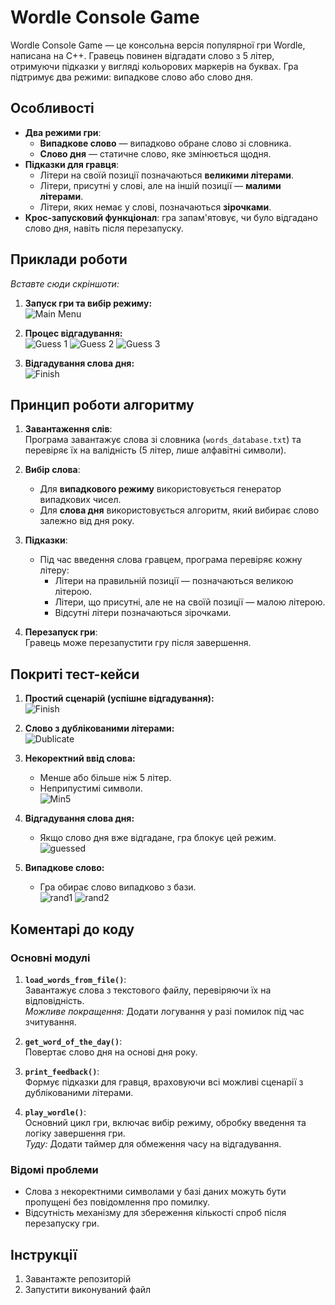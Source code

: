 # Wordle Console Game
Wordle Console Game — це консольна версія популярної гри Wordle, написана на C++. Гравець повинен відгадати слово з 5 літер, отримуючи підказки у вигляді кольорових маркерів на буквах. 
Гра підтримує два режими: випадкове слово або слово дня.

## Особливості
- **Два режими гри**:  
  - **Випадкове слово** — випадково обране слово зі словника.  
  - **Слово дня** — статичне слово, яке змінюється щодня.
- **Підказки для гравця**:  
  - Літери на своїй позиції позначаються **великими літерами**.  
  - Літери, присутні у слові, але на іншій позиції — **малими літерами**.  
  - Літери, яких немає у слові, позначаються **зірочками**.
- **Крос-запусковий функціонал**: гра запам'ятовує, чи було відгадано слово дня, навіть після перезапуску.

## Приклади роботи
_Вставте сюди скріншоти:_  
1. **Запуск гри та вибір режиму:**  
   ![Main Menu](image/main_menu.png)  

2. **Процес відгадування:**  
   ![Guess 1](image/guess_1.png)
   ![Guess 2](image/guess_2.png)
   ![Guess 3](image/guess_3.png)

4. **Відгадування слова дня:**  
   ![Finish](image/finish.png)  

## Принцип роботи алгоритму
1. **Завантаження слів**:  
   Програма завантажує слова зі словника (`words_database.txt`) та перевіряє їх на валідність (5 літер, лише алфавітні символи).

2. **Вибір слова**:  
   - Для **випадкового режиму** використовується генератор випадкових чисел.  
   - Для **слова дня** використовується алгоритм, який вибирає слово залежно від дня року.

3. **Підказки**:  
   - Під час введення слова гравцем, програма перевіряє кожну літеру:  
     - Літери на правильній позиції — позначаються великою літерою.  
     - Літери, що присутні, але не на своїй позиції — малою літерою.  
     - Відсутні літери позначаються зірочками.  

4. **Перезапуск гри**:  
   Гравець може перезапустити гру після завершення.

## Покриті тест-кейси
1. **Простий сценарій (успішне відгадування):**  
   ![Finish](image/finish.png)  
   
2. **Слово з дублікованими літерами:**  
   ![Dublicate](image/dublicate_letter.png)  
   
3. **Некоректний ввід слова:**  
   - Менше або більше ніж 5 літер.  
   - Неприпустимі символи.  
   ![Min5](image/error_min5l.png)

4. **Відгадування слова дня:**  
   - Якщо слово дня вже відгадане, гра блокує цей режим.  
   ![guessed](image/word_day_guessed.png)

5. **Випадкове слово:**  
   - Гра обирає слово випадково з бази.  
    ![rand1](image/random_1.png)
    ![rand2](image/random_2.png)

## Коментарі до коду
### Основні модулі
1. **`load_words_from_file()`**:  
   Завантажує слова з текстового файлу, перевіряючи їх на відповідність.  
   _Можливе покращення:_ Додати логування у разі помилок під час зчитування.

2. **`get_word_of_the_day()`**:  
   Повертає слово дня на основі дня року.  

3. **`print_feedback()`**:  
   Формує підказки для гравця, враховуючи всі можливі сценарії з дублікованими літерами.  

4. **`play_wordle()`**:  
   Основний цикл гри, включає вибір режиму, обробку введення та логіку завершення гри.  
   _Туду:_ Додати таймер для обмеження часу на відгадування.

### Відомі проблеми
- Слова з некоректними символами у базі даних можуть бути пропущені без повідомлення про помилку.  
- Відсутність механізму для збереження кількості спроб після перезапуску гри.  

## Інструкції
1. Завантажте репозиторій
2. Запустити виконуваний файл
